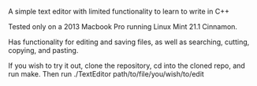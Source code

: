 A simple text editor with limited functionality to learn to write in C++

Tested only on a 2013 Macbook Pro running Linux Mint 21.1 Cinnamon.

Has functionality for editing and saving files, as well as searching, cutting, copying, and pasting.

If you wish to try it out, clone the repository, cd into the cloned repo, and run make.  Then run ./TextEditor path/to/file/you/wish/to/edit
